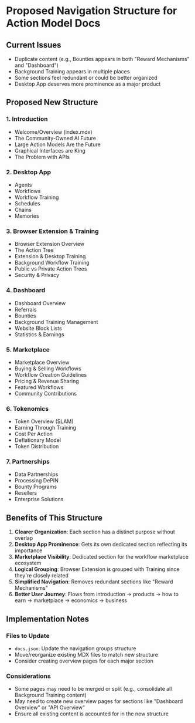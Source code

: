 # Proposed Navigation Structure for Action Model Docs

## Current Issues
- Duplicate content (e.g., Bounties appears in both "Reward Mechanisms" and "Dashboard")
- Background Training appears in multiple places
- Some sections feel redundant or could be better organized
- Desktop App deserves more prominence as a major product

## Proposed New Structure

### 1. Introduction
- Welcome/Overview (index.mdx)
- The Community-Owned AI Future
- Large Action Models Are the Future
- Graphical Interfaces are King
- The Problem with APIs

### 2. Desktop App
- Agents
- Workflows
- Workflow Training
- Schedules
- Chains
- Memories

### 3. Browser Extension & Training
- Browser Extension Overview
- The Action Tree
- Extension & Desktop Training
- Background Workflow Training
- Public vs Private Action Trees
- Security & Privacy

### 4. Dashboard
- Dashboard Overview
- Referrals
- Bounties
- Background Training Management
- Website Block Lists
- Statistics & Earnings

### 5. Marketplace
- Marketplace Overview
- Buying & Selling Workflows
- Workflow Creation Guidelines
- Pricing & Revenue Sharing
- Featured Workflows
- Community Contributions

### 6. Tokenomics
- Token Overview ($LAM)
- Earning Through Training
- Cost Per Action
- Deflationary Model
- Token Distribution

### 7. Partnerships
- Data Partnerships
- Processing DePIN
- Bounty Programs
- Resellers
- Enterprise Solutions

## Benefits of This Structure

1. **Clearer Organization**: Each section has a distinct purpose without overlap
2. **Desktop App Prominence**: Gets its own dedicated section reflecting its importance
3. **Marketplace Visibility**: Dedicated section for the workflow marketplace ecosystem
4. **Logical Grouping**: Browser Extension is grouped with Training since they're closely related
5. **Simplified Navigation**: Removes redundant sections like "Reward Mechanisms"
6. **Better User Journey**: Flows from introduction → products → how to earn → marketplace → economics → business

## Implementation Notes

### Files to Update
- `docs.json`: Update the navigation groups structure
- Move/reorganize existing MDX files to match new structure
- Consider creating overview pages for each major section

### Considerations
- Some pages may need to be merged or split (e.g., consolidate all Background Training content)
- May need to create new overview pages for sections like "Dashboard Overview" or "API Overview"
- Ensure all existing content is accounted for in the new structure